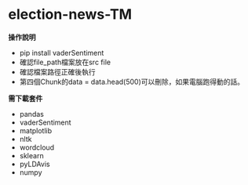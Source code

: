 # election-news-TM

**操作說明** 
- pip install vaderSentiment
- 確認file_path檔案放在src file
- 確認檔案路徑正確後執行
- 第四個Chunk的data = data.head(500)可以刪除，如果電腦跑得動的話。

**需下載套件**
- pandas
- vaderSentiment
- matplotlib
- nltk
- wordcloud
- sklearn
- pyLDAvis
- numpy